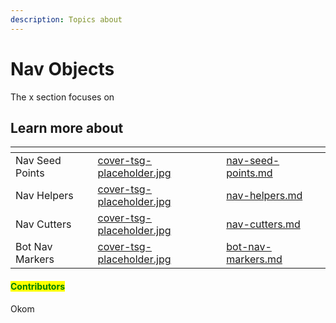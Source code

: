 ```yaml
---
description: Topics about
---
```


# Nav Objects

The x section focuses on&#x20;



## Learn more about

<table data-view="cards"><thead><tr><th></th><th data-hidden data-card-cover data-type="files"></th><th data-hidden data-card-target data-type="content-ref"></th></tr></thead><tbody><tr><td>Nav Seed Points</td><td><a href="../../../.gitbook/assets/cover-tsg-placeholder.jpg">cover-tsg-placeholder.jpg</a></td><td><a href="nav-seed-points.md">nav-seed-points.md</a></td></tr><tr><td>Nav Helpers</td><td><a href="../../../.gitbook/assets/cover-tsg-placeholder.jpg">cover-tsg-placeholder.jpg</a></td><td><a href="nav-helpers.md">nav-helpers.md</a></td></tr><tr><td>Nav Cutters</td><td><a href="../../../.gitbook/assets/cover-tsg-placeholder.jpg">cover-tsg-placeholder.jpg</a></td><td><a href="nav-cutters.md">nav-cutters.md</a></td></tr><tr><td>Bot Nav Markers</td><td><a href="../../../.gitbook/assets/cover-tsg-placeholder.jpg">cover-tsg-placeholder.jpg</a></td><td><a href="bot-nav-markers.md">bot-nav-markers.md</a></td></tr></tbody></table>



#### <mark style="color:green;">Contributors</mark>

Okom
